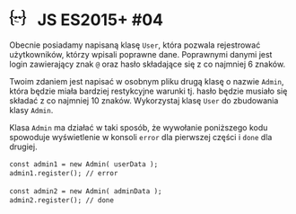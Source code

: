 # [![](../assets/img/logo-readme2.jpg)](https://devmentor.pl) &nbsp; JS ES2015+ #04

Obecnie posiadamy napisaną klasę `User`, która pozwala rejestrować użytkowników, którzy wpisali poprawne dane. Poprawnymi danymi jest login zawierający znak `@` oraz hasło składające się z co najmniej 6 znaków.

Twoim zdaniem jest napisać w osobnym pliku drugą klasę o nazwie `Admin`, która będzie miała bardziej restykcyjne warunki tj. hasło będzie musiało się składać z co najmniej 10 znaków. Wykorzystaj klasę `User` do zbudowania klasy `Admin`.

Klasa `Admin` ma działać w taki sposób, że wywołanie poniższego kodu spowoduje wyświetlenie w konsoli `error` dla pierwszej części i `done` dla drugiej.

```
const admin1 = new Admin( userData );
admin1.register(); // error

const admin2 = new Admin( adminData );
admin2.register(); // done
```


